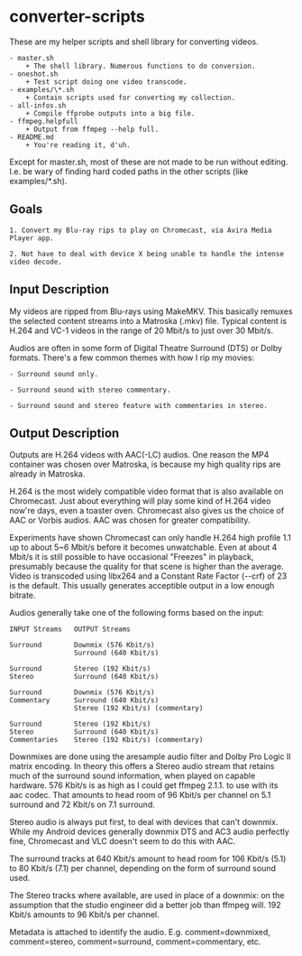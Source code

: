 converter-scripts
=================

These are my helper scripts and shell library for converting videos.

    - master.sh
        + The shell library. Numerous functions to do conversion.
    - oneshot.sh
        + Test script doing one video transcode.
    - examples/\*.sh
        + Contain scripts used for converting my collection.
    - all-infos.sh 
        + Compile ffprobe outputs into a big file.
    - ffmpeg.helpfull
        + Output from ffmpeg --help full.
    - README.md
        + You're reading it, d'uh.

Except for master.sh, most of these are not made to be run without editing. I.e. be wary of finding hard coded paths in the other scripts (like examples/\*.sh).

## Goals ##

    1. Convert my Blu-ray rips to play on Chromecast, via Avira Media Player app.

    2. Not have to deal with device X being unable to handle the intense video decode.

## Input Description ##

My videos are ripped from Blu-rays using MakeMKV. This basically remuxes the selected content streams into a Matroska (.mkv) file. Typical content is H.264 and VC-1 videos in the range of 20 Mbit/s to just over 30 Mbit/s.

Audios are often in some form of Digital Theatre Surround (DTS) or Dolby formats. There's a few common themes with how I rip my movies:

    - Surround sound only.

    - Surround sound with stereo commentary.

    - Surround sound and stereo feature with commentaries in stereo.

## Output Description ##

Outputs are H.264 videos with AAC(-LC) audios. One reason the MP4 container was chosen over Matroska, is because my high quality rips are already in Matroska.

H.264 is the most widely compatible video format that is also available on Chromecast. Just about everything will play some kind of H.264 video now're days, even a toaster oven. Chromecast also gives us the choice of AAC or Vorbis audios. AAC was chosen for greater compatibility.


Experiments have shown Chromecast can only handle H.264 high profile 1.1 up to about 5~6 Mbit/s before it becomes unwatchable. Even at about 4 Mbit/s it is still possible to have occasional "Freezes" in playback, presumably because the quality for that scene is higher than the average. Video is transcoded using libx264 and a Constant Rate Factor (--crf) of 23 is the default. This usually generates acceptible output in a low enough bitrate.

Audios generally take one of the following forms based on the input:


    INPUT Streams   OUTPUT Streams

    Surround        Downmix (576 Kbit/s)
                    Surround (640 Kbit/s)

    Surround        Stereo (192 Kbit/s)
    Stereo          Surround (640 Kbit/s)

    Surround        Downmix (576 Kbit/s)
    Commentary      Surround (640 Kbit/s)
                    Stereo (192 Kbit/s) (commentary)

    Surround        Stereo (192 Kbit/s)
    Stereo          Surround (640 Kbit/s)
    Commentaries    Stereo (192 Kbit/s) (commentary)


Downmixes are done using the aresample audio filter and Dolby Pro Logic II matrix encoding. In theory this offers a Stereo audio stream that retains much of the surround sound information, when played on capable hardware. 576 Kbit/s is as high as I could get ffmpeg 2.1.1. to use with its aac codec. That amounts to head room of 96 Kbit/s per channel on 5.1 surround and 72 Kbit/s on 7.1 surround.

Stereo audio is always put first, to deal with devices that can't downmix. While my Android devices generally downmix DTS and AC3 audio perfectly fine, Chromecast and VLC doesn't seem to do this with AAC.


The surround tracks at 640 Kbit/s amount to head room for 106 Kbit/s (5.1) to 80 Kbit/s (7.1) per channel, depending on the form of surround sound used.

The Stereo tracks where available, are used in place of a downmix: on the assumption that the studio engineer did a better job than ffmpeg will. 192 Kbit/s amounts to 96 Kbit/s per channel.

Metadata is attached to identify the audio. E.g. comment=downmixed, comment=stereo, comment=surround, comment=commentary, etc.

